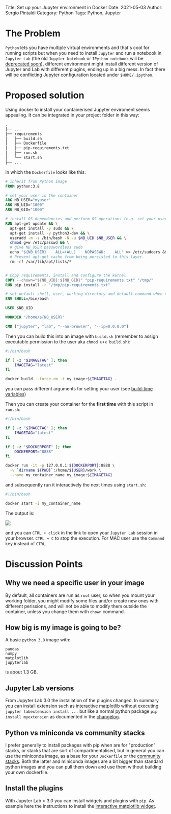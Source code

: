 Title: Set up your Jupyter environment in Docker
Date: 2021-05-03
Author: Sergio Pintaldi
Category: Python
Tags: Python, Jupyter

# The Problem

`Python` lets you have multiple virtual environments and that's cool for running scripts but when you need to install `Jupyter` and run a notebook in `Jupyter Lab` (the old `Jupyter Notebook` or `IPython notebook` will be [deprecated soon](https://github.com/jupyter/docker-stacks#jupyter-notebook-deprecation-notice)), different environment might install different version of Jupyter and Lab with different plugins, ending up in a big mess. In fact there will be conflicting Jupyter configuration located under `$HOME/.ipython`.

# Proposed solution

Using docker to install your containerised Jupyter enviroment seems appealing. It can be integrated in your project folder in this way:

```sh
.
├── ...
├── requirements
│   ├── build.sh
│   ├── Dockerfile
│   ├── pip-requirements.txt
│   ├── run.sh
│   └── start.sh
├── ...
```

In which the `Dockerfile` looks like this:

```Dockerfile
# inherit from Python image
FROM python:3.8

# set your user in the container
ARG NB_USER="myuser"
ARG NB_UID="1000"
ARG NB_GID="1000"

# install OS dependencies and perform OS operations (e.g. set your user with passwordless sudo)
RUN apt-get update && \
  apt-get install -y sudo && \
  apt-get install -y python3-dev && \
  useradd -m -s /bin/bash -N -u $NB_UID $NB_USER && \
  chmod g+w /etc/passwd && \
  # give NB_USER passwordless sudo
  echo "${NB_USER}    ALL=(ALL)    NOPASSWD:    ALL" >> /etc/sudoers && \
  # Prevent apt-get cache from being persisted to this layer.
  rm -rf /var/lib/apt/lists/*


# Copy requirements, install and configure the kernel.
COPY --chown="${NB_UID}:${NB_GID}" "pip-requirements.txt" "/tmp/"
RUN pip install -r "/tmp/pip-requirements.txt"

# set default shell, user, working directory and default command when executing the container
ENV SHELL=/bin/bash

USER $NB_UID

WORKDIR "/home/${NB_USER}"

CMD ["jupyter", "lab", "--no-browser", "--ip=0.0.0.0"]
```

Then you can build this into an image with `build.sh` (remember to assign executable permission to the user aka `chmod u+x build.sh`):

```bash
#!/bin/bash

if [ -z "$IMAGETAG" ]; then
    IMAGETAG="latest"
fi

docker build --force-rm -t my_image:${IMAGETAG} .
```

you can pass different arguments for setting your user (see [build-time variables](https://docs.docker.com/engine/reference/commandline/build/#set-build-time-variables---build-arg))

Then you can create your container for the __first time__ with this script in `run.sh`:

```bash
#!/bin/bash

if [ -z "$IMAGETAG" ]; then
    IMAGETAG="latest"
fi

if [ -z "$DOCKERPORT" ]; then
    DOCKERPORT="8888"
fi

docker run -it -p 127.0.0.1:${DOCKERPORT}:8888 \
  -v `dirname ${PWD}`:/home/${USER}/work \
  --name my_container_name my_image:${IMAGETAG}
```

and subsequently run it interactively the next times using `start.sh`:

```bash
#!/bin/bash

docker start -i my_container_name
```

The output is:

![]({attach}images/jupyterlab-docker/jupyter-docker-start.png)

and you can `CTRL + click` in the link to open your `Jupyter Lab` session in your browser. `CTRL + C` to stop the execution. For MAC user use the `Command` key instead of `CTRL`.

# Discussion Points

## Why we need a specific user in your image

By default, all containers are run as `root` user, so when you mount your working folder, you might modify some files and/or create new ones with different perissions, and will not be able to modify them outside the container, unless you change them with `chown` command.

## How big is my image is going to be?

A basic `python 3.8` image with:

```
pandas
numpy
matplotlib
jupyterlab
```

is about 1.3 GB.

## Jupyter Lab versions

From Jupyter Lab 3.0 the installation of the plugins changed. In summary you can install extension such as [interactive matplotlib](https://github.com/matplotlib/ipympl#with-pip) without executing `jupyter labextension install ...` but like a normal python package `pip install myextension` as documented in the [changelog](https://jupyterlab.readthedocs.io/en/stable/getting_started/changelog.html#user-facing-changes).

## Python vs miniconda vs community stacks

I prefer generally to install packages with pip when are for "production" stacks, or stacks that are sort of compartmentalised, but in general you can use the miniconda image, as a base for your `Dockerfile` or the [community stacks](https://jupyter-docker-stacks.readthedocs.io/en/latest/using/selecting.html#selecting-an-image). Both the latter and miniconda images are a bit bigger than standard python images and you can pull them down and use them without building your own dockerfile.

## Install the plugins

With Jupyter Lab > 3.0 you can install widgets and plugins with `pip`. As example here the instructions to install the [interactive matplotlib widget](https://github.com/matplotlib/ipympl#with-pip).
